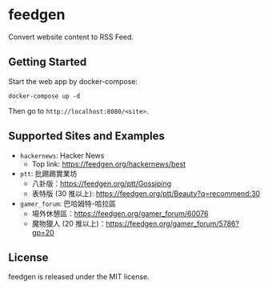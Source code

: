 # feedgen

Convert website content to RSS Feed.

## Getting Started

Start the web app by docker-compose:

```
docker-compose up -d
```

Then go to `http://localhost:8080/<site>`.

## Supported Sites and Examples

- `hackernews`: Hacker News
    - Top link: https://feedgen.org/hackernews/best
- `ptt`: 批踢踢實業坊
    - 八卦版：https://feedgen.org/ptt/Gossiping
    - 表特版 (30 推以上): https://feedgen.org/ptt/Beauty?q=recommend:30
- `gamer_forum`: 巴哈姆特-哈拉區
    - 場外休憩區：https://feedgen.org/gamer_forum/60076
    - 魔物獵人 (20 推以上)：https://feedgen.org/gamer_forum/5786?gp=20

## License

feedgen is released under the MIT license.
